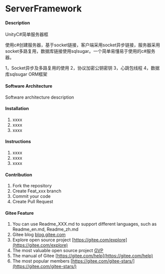 # ServerFramework

#### Description
UnityC#简单服务器框

使用c#创建服务器，基于socket链接，客户端采用socket异步链接，服务器采用socket多路复用，数据库链接使用sqlsugar。一个简单易懂易于使用的c#服务器。

1，Socket异步及多路复用的使用
2，协议加密公钥密钥
3，心跳包线程
4，数据库sqlsugar ORM框架

#### Software Architecture
Software architecture description

#### Installation

1.  xxxx
2.  xxxx
3.  xxxx

#### Instructions

1.  xxxx
2.  xxxx
3.  xxxx

#### Contribution

1.  Fork the repository
2.  Create Feat_xxx branch
3.  Commit your code
4.  Create Pull Request


#### Gitee Feature

1.  You can use Readme\_XXX.md to support different languages, such as Readme\_en.md, Readme\_zh.md
2.  Gitee blog [blog.gitee.com](https://blog.gitee.com)
3.  Explore open source project [https://gitee.com/explore](https://gitee.com/explore)
4.  The most valuable open source project [GVP](https://gitee.com/gvp)
5.  The manual of Gitee [https://gitee.com/help](https://gitee.com/help)
6.  The most popular members  [https://gitee.com/gitee-stars/](https://gitee.com/gitee-stars/)
